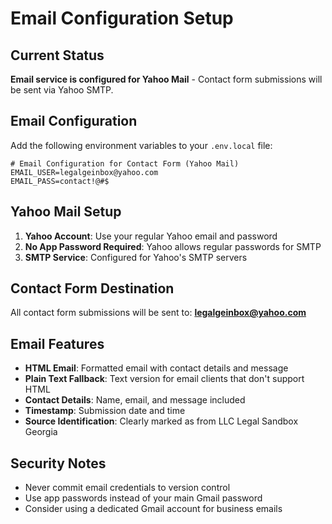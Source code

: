 # Email Configuration Setup

## Current Status
**Email service is configured for Yahoo Mail** - Contact form submissions will be sent via Yahoo SMTP.

## Email Configuration

Add the following environment variables to your `.env.local` file:

```env
# Email Configuration for Contact Form (Yahoo Mail)
EMAIL_USER=legalgeinbox@yahoo.com
EMAIL_PASS=contact!@#$
```

## Yahoo Mail Setup

1. **Yahoo Account**: Use your regular Yahoo email and password
2. **No App Password Required**: Yahoo allows regular passwords for SMTP
3. **SMTP Service**: Configured for Yahoo's SMTP servers

## Contact Form Destination

All contact form submissions will be sent to: **legalgeinbox@yahoo.com**

## Email Features

- **HTML Email**: Formatted email with contact details and message
- **Plain Text Fallback**: Text version for email clients that don't support HTML
- **Contact Details**: Name, email, and message included
- **Timestamp**: Submission date and time
- **Source Identification**: Clearly marked as from LLC Legal Sandbox Georgia

## Security Notes

- Never commit email credentials to version control
- Use app passwords instead of your main Gmail password
- Consider using a dedicated Gmail account for business emails
